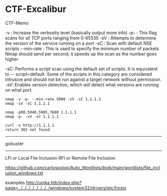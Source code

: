 # CTF-Excalibur
CTF-Memo

-v : Increase the verbosity level (basically output more info)
-p- : This flag scans for all TCP ports ranging from 0-65535
-sV : Attempts to determine the version of the service running on a port
-sC : Scan with default NSE scripts
--min-rate : This is used to specify the minimum number of packets Nmap should send per
second; it speeds up the scan as the number goes higher

-sC: Performs a script scan using the default set of scripts. It is equivalent to --
script=default. Some of the scripts in this category are considered intrusive and
should not be run against a target network without permission.
-sV: Enables version detection, which will detect what versions are running on what
port.

```
nmap -v -p- --min-rate 5000 -sV -sC 1.1.1.1
nmap -sV -sC 1.1.1.1

nmap -p80,5040,5985,7680 1.1.1.1
nmap -p- -sV -sC 1.1.1.1

curl -v http://1.1.1.1
return 302 not found
```

------------



gobuster

------------
LFI or Local File Inclusion
RFI or Remote File Inclusion

https://github.com/carlospolop/Auto_Wordlists/blob/main/wordlists/file_inclusion_windows.txt

examples
http://unika.htb/index.php?page=../../../../../../../../windows/system32/drivers/etc/hosts





